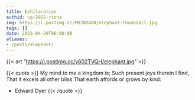 ```yaml
---
title: Exhilaration
authid: ug-2022-risha
img: https://i.postimg.cc/MHJN84GN/elephant-thumbnail.jpg
tags: []
date: 2023-04-29T00:00:00
aliases:
- /posts/elephant/
---
```


{{< art "https://i.postimg.cc/y602TVQH/elephant.jpg" >}}

{{< quote >}}
My mind to me a kingdom is;
Such present joys therein I find,
That it excels all other bliss
That earth affords or grows by kind:
- Edward Dyer
{{< /quote >}}